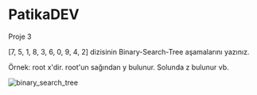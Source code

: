 # PatikaDEV

Proje 3

[7, 5, 1, 8, 3, 6, 0, 9, 4, 2] dizisinin Binary-Search-Tree aşamalarını yazınız.

Örnek: root x'dir. root'un sağından y bulunur. Solunda z bulunur vb.


![binary_search_tree](https://user-images.githubusercontent.com/80225796/156468194-cafab10c-8afa-4238-9b89-cdee71c92998.png)
